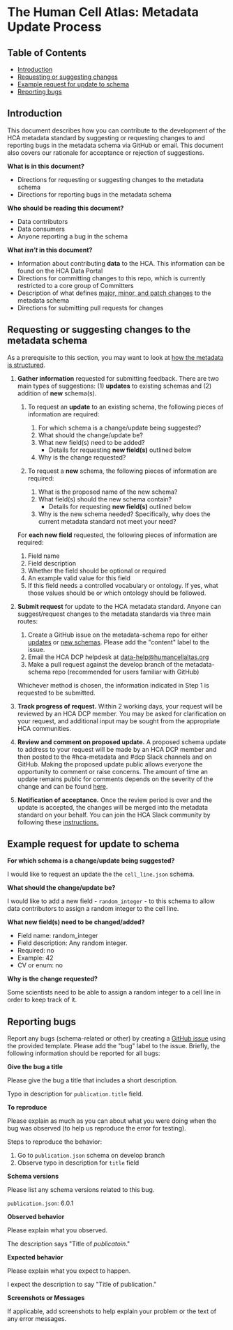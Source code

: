 # The Human Cell Atlas: Metadata Update Process

## Table of Contents
- [Introduction](#introduction)
- [Requesting or suggesting changes](#requesting-or-suggesting-changes-to-the-metadata-schema)
- [Example request for update to schema](#example-request-for-update-to-schema)
- [Reporting bugs](#reporting-bugs)

## Introduction

This document describes how you can contribute to the development of the HCA metadata standard by suggesting or requesting changes to and reporting bugs in the metadata schema via GitHub or email. This document also covers our rationale for acceptance or rejection of suggestions.

**What is in this document?**
 - Directions for requesting or suggesting changes to the metadata schema
 - Directions for reporting bugs in the metadata schema

**Who should be reading this document?**
 - Data contributors
 - Data consumers
 - Anyone reporting a bug in the schema

**What *isn't* in this document?**
- Information about contributing **data** to the HCA. This information can be found on the HCA Data Portal
- Directions for committing changes to this repo, which is currently restricted to a core group of Committers
- Description of what defines [major, minor, and patch changes](evolution.md#schema-versioning) to the metadata schema
- Directions for submitting pull requests for changes

## Requesting or suggesting changes to the metadata schema

As a prerequisite to this section, you may want to look at [how the metadata is structured](structure.md).

1. **Gather information** requested for submitting feedback. There are two main types of suggestions: (1) **updates** to existing schemas and (2) addition of **new** schema(s).

    1. To request an **update** to an existing schema, the following pieces of information are required:

        1. For which schema is a change/update being suggested?
        1. What should the change/update be?
        1. What new field(s) need to be added?
            - Details for requesting **new field(s)** outlined below
        1. Why is the change requested?

    1. To request a **new** schema, the following pieces of information are required:

        1. What is the proposed name of the new schema?
        1. What field(s) should the new schema contain?
            - Details for requesting **new field(s)** outlined below
        1. Why is the new schema needed? Specifically, why does the current metadata standard not meet your need?
    
    For **each new field** requested, the following pieces of information are required:
    
    1. Field name
    1. Field description
    1. Whether the field should be optional or required
    1. An example valid value for this field
    1. If this field needs a controlled vocabulary or ontology. If yes, what those values should be or which ontology should be followed.
    
1. **Submit request** for update to the HCA metadata standard. Anyone can suggest/request changes to the metadata standards via three main routes:

    1. Create a GitHub issue on the metadata-schema repo for either [updates](https://github.com/HumanCellAtlas/metadata-schema/issues/new?template=schema_update.md) or [new schemas](https://github.com/HumanCellAtlas/metadata-schema/issues/new?template=new_schema.md). Please add the "content" label to the issue.
    1. Email the HCA DCP helpdesk at [data-help@humancellaltas.org](mailto:data-help@humancellaltas.org)
    1. Make a pull request against the develop branch of the metadata-schema repo (recommended for users familiar with GitHub)
    
    Whichever method is chosen, the information indicated in Step 1 is requested to be submitted.

1. **Track progress of request.** Within 2 working days, your request will be reviewed by an HCA DCP member. You may be asked for clarification on your request, and additional input may be sought from the appropriate HCA communities.

1. **Review and comment on proposed update.** A proposed schema update to address to your request will be made by an HCA DCP member and then posted to the #hca-metadata and #dcp Slack channels and on GitHub. Making the proposed update public allows everyone the opportunity to comment or raise concerns. The amount of time an update remains public for comments depends on the severity of the change and can be found [here](committers.md#schema-update-acceptance-process).

1.  **Notification of acceptance.** Once the review period is over and the update is accepted, the changes will be merged into the metadata standard on your behalf. You can join the HCA Slack community by following these [instructions.](https://github.com/HumanCellAtlas/wiki/wiki)

## Example request for update to schema

**For which schema is a change/update being suggested?**

I would like to request an update the the `cell_line.json` schema.

**What should the change/update be?**

I would like to add a new field - `random_integer` - to this schema to allow data contributors to assign a random integer to the cell line.

**What new field(s) need to be changed/added?**

* Field name: random_integer
* Field description: Any random integer.
* Required: no
* Example: 42
* CV or enum: no

**Why is the change requested?**

Some scientists need to be able to assign a random integer to a cell line in order to keep track of it.

## Reporting bugs

Report any bugs (schema-related or other) by creating a [GitHub issue](https://github.com/HumanCellAtlas/metadata-schema/issues/new?template=bug_report.md) using the provided template. Please add the "bug" label to the issue. Briefly, the following information should be reported for all bugs:

**Give the bug a title**

Please give the bug a title that includes a short description.

Typo in description for `publication.title` field.

**To reproduce**

Please explain as much as you can about what you were doing when the bug was observed (to help us reproduce the error for testing).

Steps to reproduce the behavior:
1. Go to `publication.json` schema on develop branch
1. Observe typo in description for `title` field

**Schema versions**

Please list any schema versions related to this bug.
 
`publication.json`: 6.0.1

**Observed behavior**

Please explain what you observed.

The description says "Title of *publicatoin*."

**Expected behavior**

Please explain what you expect to happen.
 
I expect the description to say "Title of publication."

**Screenshots or Messages**

If applicable, add screenshots to help explain your problem or the text of any error messages.
